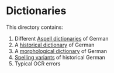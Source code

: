 # Dictionaries

This directory contains:
1. Different [Aspell dictionaries](https://ftp.gnu.org/gnu/aspell/dict/0index.html) of German 
2. A [historical dictionary](https://github.com/cisocrgroup/Resources/tree/master/lexica) of German 
3. A [morphological dictionary](https://github.com/DuyguA/german-morph-dictionaries) of German
4. [Spelling variants](https://github.com/cisocrgroup/Resources/blob/master/lexica/german/patterns.txt) of historical German
5. Typical OCR errors
